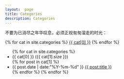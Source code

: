 ```yaml
---
layout:  page
title: Categories
description: Categories
---
```

不要为已消尽之年华叹息，必须正视匆匆溜走的时光：

<div class="tagcloud upper gray">
{% for cat in site.categories %}
<a href="#{{ cat[0] }}">{{ cat[0] }}</a>
{% endfor %}
</div>

<ul class="archive">
{% for cat in site.categories %}
	<li class="year" id="{{ cat[0] }}">{{ cat[0] }} ({{ cat[1].size }})</li>
	{% for post in cat[1] %}
	<li class="item">
		<time datetime="{{ post.date | date:"%Y-%m-%d" }}">{{ post.date | date:"%Y-%m-%d" }}</time>
		<a href="{{ post.url }}" title="{{ post.title }}">{{ post.title }}</a>
	</li>
	{% endfor %}
{% endfor %}
</ul>
